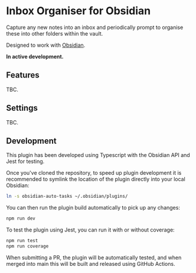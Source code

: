 # Inbox Organiser for Obsidian

Capture any new notes into an inbox and periodically prompt to organise these into other folders within the vault.

Designed to work with [Obsidian](https://obsidian.md).

**In active development.**

## Features

TBC.

## Settings

TBC.

## Development

This plugin has been developed using Typescript with the Obsidian API and Jest for testing.

Once you've cloned the repository, to speed up plugin development it is recommended to symlink the location of the plugin directly into your local Obsidian:

```bash
ln -s obsidian-auto-tasks ~/.obsidian/plugins/
```

You can then run the plugin build automatically to pick up any changes:

```bash
npm run dev
```

To test the plugin using Jest, you can run it with or without coverage:

```bash
npm run test
npm run coverage
```

When submitting a PR, the plugin will be automatically tested, and when merged into main this will be built and released using GitHub Actions.
